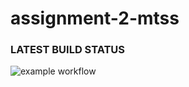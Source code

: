 # assignment-2-mtss

### LATEST BUILD STATUS
![example workflow](https://github.com/romano001/dw-demo-app/actions/workflows/build.yml/badge.svg)
